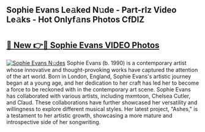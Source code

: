 ## Sophie Evans Le𝚊ked N𝚞de - Part-rIz Video Le𝚊ks - Hot Onlyf𝚊ns Photos CfDIZ

# <h2><a href="http://ab7650.deff.icu/?id=Sophie+Evans">🔗 New 👉🔴 Sophie Evans VIDEO Photos</a></h2>

[![Sophie Evans N𝚞des](https://i.imgur.com/rIISA9y.gif)](http://ab7650.deff.icu/?id=Sophie+Evans)
Sophie Evans (b. 1990) is a contemporary artist whose innovative and thought-provoking works have captured the attention of the art world. Born in London, England, Sophie Evans's artistic journey began at a young age, and her dedication to her craft has led her to become a force to be reckoned with in the contemporary art scene. Sophie Evans has collaborated with various artists, including mxmtoon, Chelsea Cutler, and Claud. These collaborations have further showcased her versatility and willingness to explore different musical styles. Her latest project, "Ashes," is a testament to her artistic growth, showcasing a more mature and introspective side of her songwriting.

